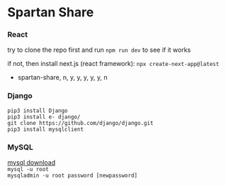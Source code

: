 # Spartan Share

### React
try to clone the repo first and run `npm run dev` to see if it works

if not, then install next.js (react framework): `npx create-next-app@latest`
- spartan-share, n, y, y, y, y, y, n

### Django
`pip3 install Django`\
`pip3 install e- django/`\
`git clone https://github.com/django/django.git`\
`pip3 install mysqlclient`

### MySQL
[mysql download](https://dev.mysql.com/downloads/mysql/8.0.html)\
`mysql -u root`\
`mysqladmin -u root password [newpassword]`
